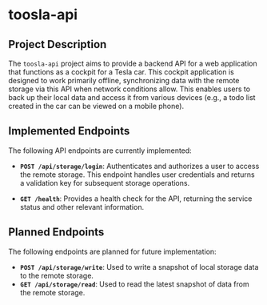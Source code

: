 # toosla-api

## Project Description

The `toosla-api` project aims to provide a backend API for a web application that functions as a cockpit for a Tesla car. This cockpit application is designed to work primarily offline, synchronizing data with the remote storage via this API when network conditions allow. This enables users to back up their local data and access it from various devices (e.g., a todo list created in the car can be viewed on a mobile phone).

## Implemented Endpoints

The following API endpoints are currently implemented:

*   **`POST /api/storage/login`**: Authenticates and authorizes a user to access the remote storage. This endpoint handles user credentials and returns a validation key for subsequent storage operations.

*   **`GET /health`**: Provides a health check for the API, returning the service status and other relevant information.

## Planned Endpoints

The following endpoints are planned for future implementation:

*   **`POST /api/storage/write`**: Used to write a snapshot of local storage data to the remote storage.
*   **`GET /api/storage/read`**: Used to read the latest snapshot of data from the remote storage.